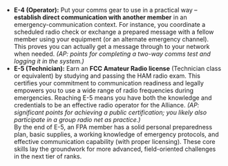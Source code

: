 - **E-4 (Operator):** Put your comms gear to use in a practical way – **establish direct communication with another member** in an emergency-communication context. For instance, you coordinate a scheduled radio check or exchange a prepared message with a fellow member using your equipment (or an alternate emergency channel). This proves you can actually get a message through to your network when needed. _(AP: points for completing a two-way comms test and logging it in the system.)_  
- **E-5 (Technician):** Earn an **FCC Amateur Radio license** (Technician class or equivalent) by studying and passing the HAM radio exam. This certifies your commitment to communication readiness and legally empowers you to use a wide range of radio frequencies during emergencies. Reaching E-5 means you have both the knowledge and credentials to be an effective radio operator for the Alliance. _(AP: significant points for achieving a public certification; you likely also participate in a group radio net as practice.)_  
By the end of E-5, an FPA member has a solid personal preparedness plan, basic supplies, a working knowledge of emergency protocols, and effective communication capability (with proper licensing). These core skills lay the groundwork for more advanced, field-oriented challenges in the next tier of ranks.